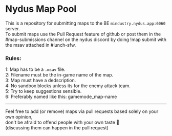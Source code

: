 # Nydus Map Pool

This is a repository for submitting maps to the BE `mindustry.nydus.app:6060` server.<br>
To submit maps use the Pull Request feature of github or post them in the #map-submissions channel on the nydus discord by doing !map submit with the msav attached in #lunch-sfw.

### Rules:

1: Map has to be a `.msav` file.<br>
2: Filename must be the in-game name of the map.<br>
3: Map must have a dedscription.<br>
4: No sandbox blocks unless its for the enemy attack team.<br>
5: Try to keep suggestions sensible.<br>
6: Preferably named like this: gamemode_map-name

---

Feel free to add (or remove) maps via pull requests based solely on your own opinion,<br>
don't be afraid to offend people with your own taste :slightly_smiling_face:<br>
(discussing them can happen in the pull request)
